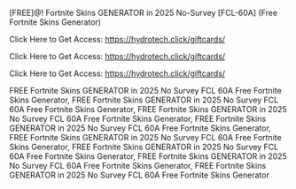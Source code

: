 [FREE]@! Fortnite Skins GENERATOR in 2025 No-Survey [FCL-60A] (Free Fortnite Skins Generator)

Click Here to Get Access: https://hydrotech.click/giftcards/

Click Here to Get Access: https://hydrotech.click/giftcards/

Click Here to Get Access: https://hydrotech.click/giftcards/

 FREE Fortnite Skins GENERATOR in 2025 No Survey FCL 60A Free Fortnite Skins Generator, FREE Fortnite Skins GENERATOR in 2025 No Survey FCL 60A Free Fortnite Skins Generator, FREE Fortnite Skins GENERATOR in 2025 No Survey FCL 60A Free Fortnite Skins Generator, FREE Fortnite Skins GENERATOR in 2025 No Survey FCL 60A Free Fortnite Skins Generator, FREE Fortnite Skins GENERATOR in 2025 No Survey FCL 60A Free Fortnite Skins Generator, FREE Fortnite Skins GENERATOR in 2025 No Survey FCL 60A Free Fortnite Skins Generator, FREE Fortnite Skins GENERATOR in 2025 No Survey FCL 60A Free Fortnite Skins Generator, FREE Fortnite Skins GENERATOR in 2025 No Survey FCL 60A Free Fortnite Skins Generator
